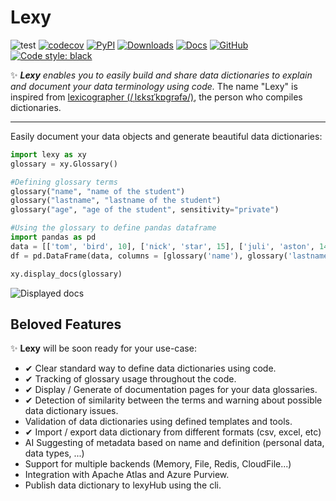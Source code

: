 # Lexy 
![test](https://github.com/aminekaabachi/lexy/workflows/test/badge.svg?branch=main) 
[![codecov](https://codecov.io/gh/aminekaabachi/lexy/branch/main/graph/badge.svg)](https://codecov.io/gh/aminekaabachi/lexy) 
[![PyPI](https://img.shields.io/pypi/v/lexy?style=flat-square)](https://pypi.org/project/lexy/)
[![Downloads](https://img.shields.io/pypi/dm/lexy?style=flat-square)](https://pypi.org/project/lexy/)
[![Docs](https://readthedocs.org/projects/lexy/badge/?version=latest&style=flat-square)](https://lexy.readthedocs.io/en/latest/)
[![GitHub](https://img.shields.io/github/license/aminekaabachi/lexy?style=flat-square)](https://github.com/aminekaabachi/lexy/blob/main/LICENSE)
[![Code style: black](https://img.shields.io/badge/code%20style-black-000000.svg)](https://github.com/psf/black)

✨ ***Lexy** enables you to easily build and share data dictionaries to explain and document your data terminology using code.* The name "Lexy" is inspired from [lexicographer (/ˌlɛksɪˈkɒɡrəfə/)](https://www.lexico.com/definition/lexicographer), the person who compiles dictionaries.


-----------------

Easily document your data objects and generate beautiful data dictionaries:
```python
import lexy as xy
glossary = xy.Glossary()

#Defining glossary terms
glossary("name", "name of the student")
glossary("lastname", "lastname of the student")
glossary("age", "age of the student", sensitivity="private")

#Using the glossary to define pandas dataframe
import pandas as pd
data = [['tom', 'bird', 10], ['nick', 'star', 15], ['juli', 'aston', 14]] 
df = pd.DataFrame(data, columns = [glossary('name'), glossary('lastname'), glossary('age')]) 

xy.display_docs(glossary)
```

![Displayed docs](demo.png?raw=true "lexy Documentation")


## Beloved Features

✨ **Lexy** will be soon ready for your use-case:

- ✔ Clear standard way to define data dictionaries using code.
- ✔ Tracking of glossary usage throughout the code.
- ✔ Display / Generate of documentation pages for your data glossaries.
- ✔ Detection of similarity between the terms and warning about possible data dictionary issues.
- Validation of data dictionaries using defined templates and tools.
- ✔ Import / export data dictionary from different formats (csv, excel, etc)
- AI Suggesting of metadata based on name and definition (personal data, data types, ...)
- Support for multiple backends (Memory, File, Redis, CloudFile...)
- Integration with Apache Atlas and Azure Purview.
- Publish data dictionary to lexyHub using the cli.
